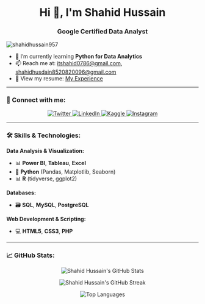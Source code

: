 <h1 align="center">Hi 👋, I'm Shahid Hussain</h1>
<h3 align="center">Google Certified Data Analyst</h3>


<p align="left"> <img src="https://komarev.com/ghpvc/?username=shahidhussain957&label=Profile%20views&color=0e75b6&style=flat" alt="shahidhussain957" /> </p>

- 🌱 I’m currently learning **Python for Data Analytics**
- 📫 Reach me at: [itshahid0786@gmail.com](mailto:itshahid0786@gmail.com), [shahidhusdain8520820096@gmail.com](mailto:shahidhusdain8520820096@gmail.com)
- 📄 View my resume: [My Experience](https://drive.google.com/file/d/1j0-Ogy13HzBdnzpJyTSbosEaBhSXHYZ9/view?usp=sharing)

---

### 📍 Connect with me:

<p align="center">
  <a href="https://x.com/shahidh04023607" target="_blank">
    <img src="https://img.shields.io/twitter/follow/shahidh04023607?logo=twitter&style=for-the-badge" alt="Twitter" />
  </a>
  <a href="https://www.linkedin.com/in/shahid-hussainn-309175213/" target="_blank">
    <img src="https://img.shields.io/badge/LinkedIn-Connect-blue?logo=linkedin&style=for-the-badge" alt="LinkedIn" />
  </a>
  <a href="https://www.kaggle.com/shahidhussain0786" target="_blank">
    <img src="https://img.shields.io/badge/Kaggle-Profile-orange?logo=kaggle&style=for-the-badge" alt="Kaggle" />
  </a>
  <a href="https://www.instagram.com/__shahid1216/" target="_blank">
    <img src="https://img.shields.io/badge/Instagram-Follow-pink?logo=instagram&style=for-the-badge" alt="Instagram" />
  </a>
</p>

---

### 🛠️ Skills & Technologies:

**Data Analysis & Visualization:**
- 📊 **Power BI**, **Tableau**, **Excel**
- 🐍 **Python** (Pandas, Matplotlib, Seaborn)
- 📊 **R** (tidyverse, ggplot2)

**Databases:**
- 🗃️ **SQL**, **MySQL**, **PostgreSQL**

**Web Development & Scripting:**
- 💻 **HTML5**, **CSS3**, **PHP**

---

### 📈 GitHub Stats:

<p align="center">
  <img src="https://github-readme-stats.vercel.app/api?username=shahidhussain957&show_icons=true&locale=en" alt="Shahid Hussain's GitHub Stats" />
</p>

<p align="center">
  <img src="https://github-readme-streak-stats.herokuapp.com/?user=shahidhussain957&" alt="Shahid Hussain's GitHub Streak" />
</p>

<p align="center">
  <img src="https://github-readme-stats.vercel.app/api/top-langs?username=shahidhussain957&show_icons=true&locale=en&layout=compact" alt="Top Languages" />
</p>
